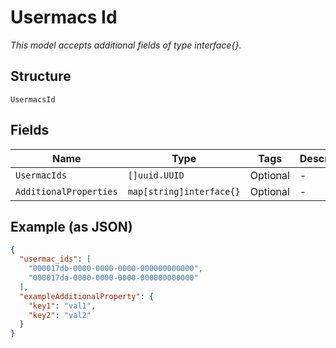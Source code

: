 
# Usermacs Id

*This model accepts additional fields of type interface{}.*

## Structure

`UsermacsId`

## Fields

| Name | Type | Tags | Description |
|  --- | --- | --- | --- |
| `UsermacIds` | `[]uuid.UUID` | Optional | - |
| `AdditionalProperties` | `map[string]interface{}` | Optional | - |

## Example (as JSON)

```json
{
  "usermac_ids": [
    "000017db-0000-0000-0000-000000000000",
    "000017da-0000-0000-0000-000000000000"
  ],
  "exampleAdditionalProperty": {
    "key1": "val1",
    "key2": "val2"
  }
}
```

